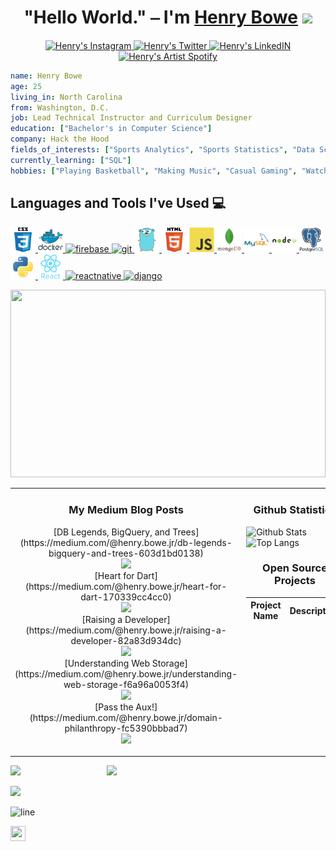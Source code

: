<!-- Welcoming -->
<h1 align="center">"Hello World." ⎯ I'm <a href="https://www.blackcater.win/" target="_blank">Henry Bowe</a> <img
src="https://github.com/blackcater/blackcater/raw/main/images/Hi.gif" height="32" /></h1>

<!-- Social Links -->
<p align="center">
<a href="https://www.instagram.com/upt_henny/">
  <img alt="Henry's Instagram" height=25 src="https://img.shields.io/badge/instagram-%23E4405F.svg?&style=for-the-badge&logo=instagram&logoColor=white" />
</a>
<a href="https://twitter.com/henry_bowe">
  <img alt="Henry's Twitter" height=25 src="https://img.shields.io/badge/twitter-%231DA1F2.svg?&style=for-the-badge&logo=twitter&logoColor=white" />
</a>
<a href="https://www.linkedin.com/in/henry-bowe-jr-31498916a/">
  <img alt="Henry's LinkedIN" height=25 src="https://img.shields.io/badge/linkedin-%230077B5.svg?&style=for-the-badge&logo=linkedin&logoColor=white" />
</a>
<a href="https://open.spotify.com/artist/3a2MOUACdo47MldHZfukSd?si=YGmmYXL1S8u0mfIKqqt13A">
  <img src="https://img.shields.io/badge/-My%20Music%20on%20Spotify-1ED760?style=flat-square&amp;labelColor=fff&amp;logo=Spotify&amp;link=https://open.spotify.com/user/1235099575" alt="Henry's Artist Spotify" height=25>
</a>
</p>

<!-- About Me -->
```yaml
name: Henry Bowe
age: 25
living_in: North Carolina
from: Washington, D.C.
job: Lead Technical Instructor and Curriculum Designer
education: ["Bachelor's in Computer Science"]
company: Hack the Hood
fields_of_interests: ["Sports Analytics", "Sports Statistics", "Data Science", "Data Engineering", "Machine & Deep Learning", "Artificial Intelligence", "Big Data Analytics"]
currently_learning: ["SQL"]
hobbies: ["Playing Basketball", "Making Music", "Casual Gaming", "Watching Anime", "Reading Manga"]
```

<!-- Languages and Tools -->
<h2 align="left">Languages and Tools I've Used 💻</h2>
<p align="left"> 
  <a href="https://www.w3schools.com/css/" target="_blank"> 
    <img src="https://raw.githubusercontent.com/devicons/devicon/master/icons/css3/css3-original-wordmark.svg" alt="css3" width="40" height="40"/> 
  </a> 
  <a href="https://www.docker.com/" target="_blank"> 
    <img src="https://raw.githubusercontent.com/devicons/devicon/master/icons/docker/docker-original-wordmark.svg" alt="docker" width="40" height="40"/>
  </a> 
  <a href="https://firebase.google.com/" target="_blank"> 
    <img src="https://www.vectorlogo.zone/logos/firebase/firebase-icon.svg" alt="firebase" width="40" height="40"/>
  </a>
  <a href="https://git-scm.com/" target="_blank"> 
    <img src="https://www.vectorlogo.zone/logos/git-scm/git-scm-icon.svg" alt="git" width="40" height="40"/>
  </a>
  <a href="https://golang.org" target="_blank">
    <img src="https://raw.githubusercontent.com/devicons/devicon/master/icons/go/go-original.svg" alt="go" width="40" height="40"/>
  </a>
   <a href="https://www.w3.org/html/" target="_blank">
     <img src="https://raw.githubusercontent.com/devicons/devicon/master/icons/html5/html5-original-wordmark.svg" alt="html5" width="40" height="40"/>
  </a>
  <a href="https://developer.mozilla.org/en-US/docs/Web/JavaScript" target="_blank">
    <img src="https://raw.githubusercontent.com/devicons/devicon/master/icons/javascript/javascript-original.svg" alt="javascript" width="40" height="40"/>
  </a> 
  <a href="https://www.mongodb.com/" target="_blank">
    <img src="https://raw.githubusercontent.com/devicons/devicon/master/icons/mongodb/mongodb-original-wordmark.svg" alt="mongodb" width="40" height="40"/>
  </a> 
  <a href="https://www.mysql.com/" target="_blank">
    <img src="https://raw.githubusercontent.com/devicons/devicon/master/icons/mysql/mysql-original-wordmark.svg" alt="mysql" width="40" height="40"/>
  </a>
  <a href="https://nodejs.org" target="_blank">
    <img src="https://raw.githubusercontent.com/devicons/devicon/master/icons/nodejs/nodejs-original-wordmark.svg" alt="nodejs" width="40" height="40"/> 
  </a> 
  <a href="https://www.postgresql.org" target="_blank">
    <img src="https://raw.githubusercontent.com/devicons/devicon/master/icons/postgresql/postgresql-original-wordmark.svg" alt="postgresql" width="40" height="40"/>
  </a> 
  <a href="https://www.python.org" target="_blank"> <img src="https://raw.githubusercontent.com/devicons/devicon/master/icons/python/python-original.svg" alt="python" width="40" height="40"/>
  </a> 
  <a href="https://reactjs.org/" target="_blank">
    <img src="https://raw.githubusercontent.com/devicons/devicon/master/icons/react/react-original-wordmark.svg" alt="react" width="40" height="40"/>
  </a>
  <a href="https://reactnative.dev/" target="_blank">
    <img src="https://reactnative.dev/img/header_logo.svg" alt="reactnative" width="40" height="40"/>
  </a>
  <a href="https://www.djangoproject.com/" target="_blank">
    <img src="https://avatars.githubusercontent.com/u/27804?s=280&v=4" alt="django" width="40" height="40"/>
  </a>
</p>

<!-- Funny GIF -->
<p align="center">
  <img height=300 width=100% src="https://media1.giphy.com/media/13HgwGsXF0aiGY/giphy.gif" />
</p>

<!-- Published Blog Post -->
<table>
<tr>
<td width="50%" valign="top">

<h3 align="center"> My Medium Blog Posts </h3>
  <p align="center">
<!-- blog starts -->
[DB Legends, BigQuery, and Trees](https://medium.com/@henry.bowe.jr/db-legends-bigquery-and-trees-603d1bd0138)
  <br>
<img src="https://miro.medium.com/fit/c/224/224/1*9AGZPcXMmBFbjOsCTouiGw.png" />
  <br>
[Heart for Dart](https://medium.com/@henry.bowe.jr/heart-for-dart-170339cc4cc0)
  <br>
<img src="https://miro.medium.com/fit/c/224/224/1*1vDu57yFuzoYjvv74wjlig.jpeg" />
  <br>
[Raising a Developer](https://medium.com/@henry.bowe.jr/raising-a-developer-82a83d934dc)
  <br>
<img src="https://miro.medium.com/max/480/1*WhhfONG-5fx-WgB8lMNGTw.jpeg" />
  <br>
[Understanding Web Storage](https://medium.com/@henry.bowe.jr/understanding-web-storage-f6a96a0053f4)
  <br>
<img src="https://miro.medium.com/fit/c/224/224/1*Ffoy2P9pX_GLyXWaPu210A.png" />
  <br>
[Pass the Aux!](https://medium.com/@henry.bowe.jr/domain-philanthropy-fc5390bbbad7)
  <br>
<img src="https://miro.medium.com/fit/c/224/224/1*EUT0sBYUopYJjpaSx-Vgqg.png" />
  </p>
<!-- blog ends -->

</td>
     
<td width="50%" valign="top">
<h3 align="center"> Github Statistics </h3>

![Github Stats](https://github-readme-stats.vercel.app/api?username=hleejr&bg_color=30,e96443,904e95&title_color=fff&text_color=fff)
![Top Langs](https://github-readme-stats.vercel.app/api/top-langs/?username=hleejr&theme=tokyonight)

<h3 align="center"> Open Source Projects </h3>
     
| Project Name | Description |
| ------------ | ----------- |

</td>
</tr>

</table>

<div>
<a href="https://github.com/anuraghazra/github-readme-stats"><img src="https://github-readme-stats.vercel.app/api?username=lifeparticle&theme=dark&show_icons=true" width="350" align="right" /></a>
<a href="https://git.io/streak-stats"><img src="http://github-readme-streak-stats.herokuapp.com?user=lifeparticle&theme=highcontrast&hide_border=true" width="350" /></a>
</div>

<!-- programmer_humor_img starts -->
<a href="https://imgur.com/r/ProgrammerHumor/X7G5fq3"><img max-height="400" width="350" src="https://i.imgur.com/X7G5fq3.jpg"></a>
<!-- programmer_humor_img ends -->

![line](https://user-images.githubusercontent.com/1612112/89610802-d9f02000-d8be-11ea-873f-aa51c23073e5.png)

[<img height="24" width="24" src="https://cdn.jsdelivr.net/npm/simple-icons@4.8.0/icons/linktree.svg" />][linktree]
     
[linktree]: https://linktr.ee/lifeparticle
[gist]: https://gist.github.com/lifeparticle
[aurthohin]: https://github.com/lifeparticle/Aurthohin

<!--
**hleejr/hleejr** is a ✨ _special_ ✨ repository because its `README.md` (this file) appears on your GitHub profile.

Here are some ideas to get you started:

- 🔭 I’m currently working on ...
- 🌱 I’m currently learning ...
- 👯 I’m looking to collaborate on ...
- 🤔 I’m looking for help with ...
- 💬 Ask me about ...
- 📫 How to reach me: ...
- 😄 Pronouns: ...
- ⚡ Fun fact: ...
-->
